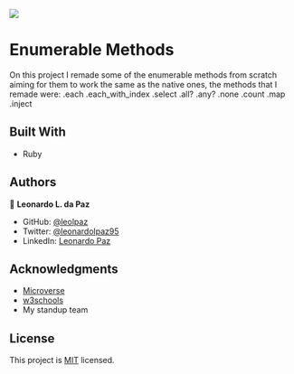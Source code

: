 

![](https://img.shields.io/badge/Microverse-blueviolet)

# Enumerable Methods

On this project I remade some of the enumerable methods from scratch aiming for them to work the same as the native ones, the methods that I remade were:
  .each
  .each_with_index
  .select
  .all?
  .any?
  .none
  .count
  .map
  .inject

## Built With

- Ruby

## Authors

👤 **Leonardo L. da Paz**

- GitHub: [@leolpaz](https://github.com/leolpaz)
- Twitter: [@leonardolpaz95](https://twitter.com/leonardolpaz95)
- LinkedIn: [Leonardo Paz](https://www.linkedin.com/in/leonardo-paz-a925611b5/)

## Acknowledgments

- [Microverse](https://www.microverse.org)
- [w3schools](https://www.w3schools.com)
- My standup team

## License
  <p>This project is <a href="LICENSE">MIT</a> licensed.</p>

